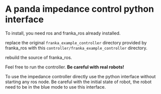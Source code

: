 # A panda impedance control python interface

To install, you need ros and franka_ros already installed.

replace the original `franka_example_controller` directory provided by franka_ros with this `controller/franka_example_controller` directory.

rebuild the source of franka_ros.

Feel free to run the controller. **Be careful with real robots!**

To use the impedance controller directly use the python interface without starting any ros node. Be careful with the initial state of robot, the robot need to be in the blue mode to use this interface.